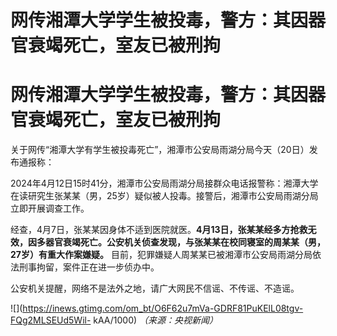 # 网传湘潭大学学生被投毒，警方：其因器官衰竭死亡，室友已被刑拘

# 网传湘潭大学学生被投毒，警方：其因器官衰竭死亡，室友已被刑拘

关于网传“湘潭大学有学生被投毒死亡”，湘潭市公安局雨湖分局今天（20日）发布通报称：

2024年4月12日15时41分，湘潭市公安局雨湖分局接群众电话报警称：湘潭大学在读研究生张某某（男，25岁）疑似被人投毒。接警后，湘潭市公安局雨湖分局立即开展调查工作。

经查，4月7日，张某某因身体不适到医院就医。**4月13日，张某某经多方抢救无效，因多器官衰竭死亡。公安机关侦查发现，与张某某在校同寝室的周某某（男，27岁）有重大作案嫌疑。**
目前，犯罪嫌疑人周某某已被湘潭市公安局雨湖分局依法刑事拘留，案件正在进一步侦办中。

公安机关提醒，网络不是法外之地，请广大网民不信谣、不传谣、不造谣。

![](https://inews.gtimg.com/om_bt/O6F62u7mVa-GDRF81PuKElL08tgv-FQg2MLSEUd5Wil-
kAA/1000) _（来源：央视新闻）_

